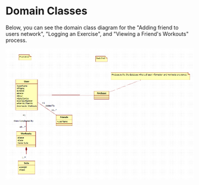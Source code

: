 # Domain Classes
Below, you can see the domain class diagram for the "Adding friend to users network", "Logging an Exercise", and "Viewing a Friend's Workouts" process.


![](/BTS530/Images/domain_classes.png)
